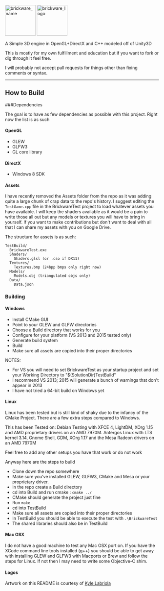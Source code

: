 <img src="http://i.imgur.com/83X6Kfn.png" alt="brickware_name" height="100">
<img src="http://i.imgur.com/Qje9ZhI.png" alt="brickware_logo" height="100">

A Simple 3D engine in OpenGL+DirectX and C++ modeled off of Unity3D

This is mostly for my own fulfillment and education but if you want to fork or dig through it feel free.

I will probably not accept pull requests for things other than fixing comments or syntax.

------

## How to Build


###Dependencies

The goal is to have as few dependencies as possible with this project. Right now the list is as such

#### OpenGL
 * GLEW
 * GLFW3
 * GL core library

#### DirectX
 * Windows 8 SDK

#### Assets

I have recently removed the Assets folder from the repo as it was adding quite a large chunk of crap data to the repo's history. I suggest editing the `TestGame.cpp` file in the BrickwareTest project to load whatever assets you have available. I will keep the shaders available as it would be a pain to write those all out but any models or textures you will have to bring in yourself. If you want to make contributions but don't want to deal with all that I can share my assets with you on Google Drive.

The structure for assets is as such:
```
TestBuild/
  BrickwareTest.exe
  Shaders/
    Shaders.glsl (or .cso if DX11)
  Textures/
    Textures.bmp (24bpp bmps only right now)
  Models/
    Models.obj (triangulated objs only)
  Data/
    Data.json
```

### Building

#### Windows

 * Install CMake GUI
 * Point to your GLEW and GLFW directories
 * Choose a Build directory that works for you
 * Configure for your platform (VS 2013 and 2015 tested only)
 * Generate build system
 * Build
 * Make sure all assets are copied into their proper directories

 NOTES:
 * For VS you will need to set BrickwareTest as your startup project and set your Working Directory to "$(SolutionDir)TestBuild"
 * I recommend VS 2013; 2015 will generate a bunch of warnings that don't appear in 2013
 * I have not tried a 64-bit build on Windows yet

#### Linux

Linux has been tested but is still kind of shaky due to the infancy of the CMake Project. There are a few extra steps compared to Windows.

This has been Tested on:
Debian Testing with XFCE 4, LightDM, XOrg 1.15 and AMD proprietary drivers on an AMD 7970M.
Antergos Linux with LTS kernel 3.14, Gnome Shell, GDM, XOrg 1.17 and the Mesa Radeon drivers on an AMD 7970M

Feel free to add any other setups you have that work or do not work

Anyway here are the steps to build

 * Clone down the repo somewhere
 * Make sure you've installed GLEW, GLFW3, CMake and Mesa or your proprietary driver.
 * In the repo create a Build directory
 * cd into Build and run cmake : `cmake ../`
 * CMake should generate the project just fine
 * Run `make`
 * cd into TestBuild
 * Make sure all assets are copied into their proper directories
 * In TestBuild you should be able to execute the test with `.\BrickwareTest`
 * The shared libraries should also be in TestBuild

#### Mac OSX

I do not have a good machine to test any Mac OSX port on. If you have the XCode command line tools installed (g++) you should be able to get away with installing GLEW and GLFW3 with Macports or Brew and follow the steps for Linux. If not then I may need to write some Objective-C shim.

#### Logos
Artwork on this README is courtesy of [Kyle Labriola](http://www.kylelabriola.com/)
